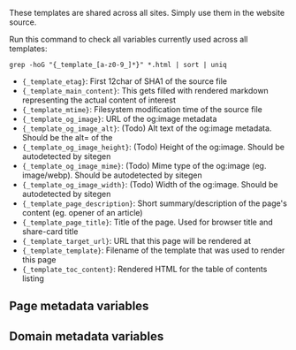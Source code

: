 These templates are shared across all sites. Simply use them in the website source.

Run this command to check all variables currently used across all templates:

    grep -hoG "{_template_[a-z0-9_]*}" *.html | sort | uniq

* `{_template_etag}`: First 12char of SHA1 of the source file
* `{_template_main_content}`: This gets filled with rendered markdown representing the actual content of interest
* `{_template_mtime}`: Filesystem modification time of the source file
* `{_template_og_image}`: URL of the og:image metadata
* `{_template_og_image_alt}`: (Todo) Alt text of the og:image metadata. Should be the alt= of the <img>
* `{_template_og_image_height}`: (Todo) Height of the og:image. Should be autodetected by sitegen
* `{_template_og_image_mime}`: (Todo) Mime type of the og:image (eg. image/webp). Should be autodetected by sitegen
* `{_template_og_image_width}`: (Todo) Width of the og:image. Should be autodetected by sitegen
* `{_template_page_description}`: Short summary/description of the page's content (eg. opener of an article)
* `{_template_page_title}`: Title of the page. Used for browser title and share-card title 
* `{_template_target_url}`: URL that this page will be rendered at
* `{_template_template}`: Filename of the template that was used to render this page
* `{_template_toc_content}`: Rendered HTML for the table of contents listing

## Page metadata variables

## Domain metadata variables
